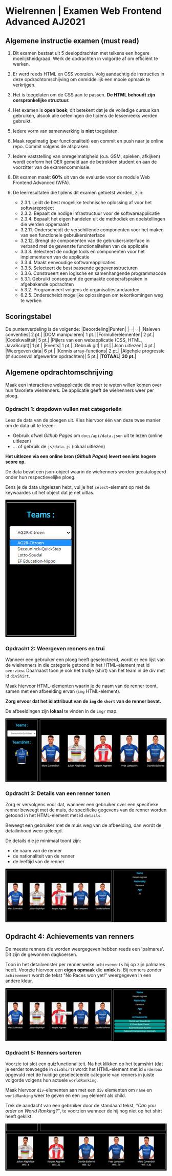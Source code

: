 # Wielrennen | Examen Web Frontend Advanced AJ2021

## Algemene instructie examen (must read)
1. Dit examen bestaat uit 5 deelopdrachten met telkens een hogere moeilijkheidgraad. Werk de opdrachten in volgorde af om efficiënt te werken.

2. Er werd reeds HTML en CSS voorzien. Volg aandachtig de instructies in deze opdrachtomschijving om onmiddellijk een mooie opmaak te verkrijgen. 

3. Het is toegelaten om de CSS aan te passen. **De HTML behoudt zijn oorspronkelijke structuur.**

4. Het examen is **open boek**, dit betekent dat je de volledige cursus kan gebruiken, alsook alle oefeningen die tijdens de lessenreeks werden gebruikt.

5. Iedere vorm van samenwerking is **niet** toegelaten.

6. Maak regelmatig (per functionaliteit) een commit en push naar je online repo. Commit volgens de afspraken.

7. Iedere vaststelling van onregelmatigheid (o.a. GSM, spieken, afkijken) wordt conform het OER gemeld aan de betrokken student en aan de voorzitter van de examencommissie.

8. Dit examen maakt **60%** uit van de evaluatie voor de module Web Frontend Advanced (WFA).

9. De leerresultaten die tijdens dit examen getoetst worden, zijn:


    * 2.3.1. Leidt de best mogelijke technische oplossing af voor het softwareproject
    * 2.3.2. Bepaalt de nodige infrastructuur voor de softwareapplicatie
    * 2.3.4. Bepaalt het eigen handelen uit de methodiek en doelstellingen die werden opgemaakt
    * 3.2.11. Onderscheidt de verschillende componenten voor het maken van een functionele gebruikersinterface
    * 3.2.12. Brengt de componenten van de gebruikersinterface in verband met de gewenste functionaliteiten van de applicatie
    * 3.3.3. Selecteert de nodige tools en componenten voor het implementeren van de applicatie
    * 3.3.4. Maakt eenvoudige softwareapplicaties
    * 3.3.5. Selecteert de best passende gegevensstructuren
    * 3.3.6. Construeert een logische en samenhangende programmacode
    * 5.3.1. Gebruikt consequent de gemaakte codeerafspraken in afgebakende opdrachten
    * 5.3.2. Programmeert volgens de organisatiestandaarden
    * 6.2.5. Onderscheidt mogelijke oplossingen om tekortkomingen weg te werken

## Scoringstabel
De puntenverdeling is de volgende:
|Beoordeling|Punten|
|--|--|
|Naleven conventies| 2 pt.|
|DOM manipuleren| 1 pt.|
|Formulierelementen| 2 pt.|
|Codekwaliteit| 5 pt.|
|Pijlers van een webapplicatie (CSS, HTML, JavaScript)| 1 pt.|
|Events| 1 pt.|
|Gebruik git| 1 pt.|
|Json uitlezen| 4 pt.|
|Weergeven data| 6 pt.|
|Kennis array-functions| 2 pt.|
|Algehele progressie (# succesvol afgewerkte opdrachten)| 5 pt.|
|**TOTAAL**| **30 pt.**|

## Algemene opdrachtomschrijving

Maak een interactieve webapplicatie die meer te weten willen komen over hun favoriete wielrenners. De applicatie geeft de wielrenners weer per ploeg.

### Opdracht 1: dropdown vullen met categorieën
Lees de data van de ploegen uit. Kies hiervoor één van deze twee manier om de data uit te lezen:
* Gebruik ofwel *Github Pages* om `docs/api/data.json` uit te lezen (online uitlezen)
* ... of gebruik de `js/data.js` (lokaal uitlezen)

**Het uitlezen via een online bron (*Github Pages*) levert een iets hogere score op.**

De data bevat een json-object waarin de wielrenners worden gecatalogeerd onder hun respectievelijke ploeg.

Eens je de data uitgelezen hebt, vul je het `select`-element op met de keywaardes uit het object dat je net uitlas.

![Opdr1](img/Screens/Opdr1.png)

### Opdracht 2: Weergeven renners en trui
Wanneer een gebruiker een ploeg heeft geselecteerd, wordt er een lijst van de wielrenners in die categorie getoond in het HTML-element met id `overview`.
Daarnaast toon je ook het truitje (shirt) van het team in de div met id `divShirt`.

Maak hiervoor HTML-elementen waarin je de naam van de renner toont, samen met een afbeelding ervan (`img` HTML-element).

**Zorg ervoor dat het id attribuut van de `img` de `short` van de renner bevat.**

De afbeeldingen zijn **lokaal** te vinden in de `img/` map.

![Opdr2](img/Screens/Opdr2.png)

### Opdracht 3: Details van een renner tonen
Zorg er vervolgens voor dat, wanneer een gebruiker over een specifieke renner beweegt met de muis, de specifieke gegevens van de renner worden getoond in het HTML-element met id `details`.

Beweegt een gebruiker met de muis weg van de afbeelding, dan wordt de detailinhoud weer geleegd.

De details die je minimaal toont zijn:
* de naam van de renner
* de nationaliteit van de renner
* de leeftijd van de renner

![Opdr3](img/Screens/Opdr3.png)

## Opdracht 4: Achievements van renners
De meeste renners die worden weergegeven hebben reeds een 'palmares'. Dit zijn de gewonnen dagkoersen.

Toon in het detailvenster per renner welke `achievements` hij op zijn palmares heeft. Voorzie hiervoor een **eigen opmaak** die **uniek** is. Bij renners zonder `achievement` wordt de tekst "No  Races won yet!" weergegeven in een andere kleur.

![Opdr4](img/Screens/Opdr4.png)

### Opdracht 5: Renners sorteren
Voorzie tot slot een quizfunctionaliteit. Na het klikken op het teamshirt (dat je eerder toevoegde in `divShirt`) wordt het HTML-element met id `orderbox` opgevuld met de huidige geselecteerde categorie van renners in juiste volgorde volgens hun actuele `worldRanking`.


Maak hiervoor `div`-elementen aan met een `div` elementen om `name` en `worldRanking` weer te geven en een `img` element als child.

Trek de aandacht van een gebruiker door de standaard tekst, *"Can you order on World Ranking?"*, te voorzien wanneer de hij nog niet op het shirt heeft geklikt.

![Opdr5](img/Screens/Opdr5.png)
